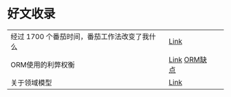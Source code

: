 # 好文收录

|                                              |                                                                                                                     |     |
| -------------------------------------------- | ------------------------------------------------------------------------------------------------------------------- | --- |
| 经过 1700 个番茄时间，番茄工作法改变了我什么 | [Link](https://sspai.com/post/37307)                                                                                |     |
| ORM使用的利弊权衡                            | [Link](https://studygolang.com/articles/23459/comment/37020) [ORM缺点](https://zhuanlan.zhihu.com/p/356489400) |     |
| 关于领域模型                                 | [Link](https://blog.csdn.net/significantfrank/article/details/112570279)                                            |     |